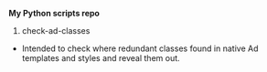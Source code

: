**My Python scripts repo**

1. check-ad-classes
- Intended to check where redundant classes found in native Ad templates and styles and reveal them out.

